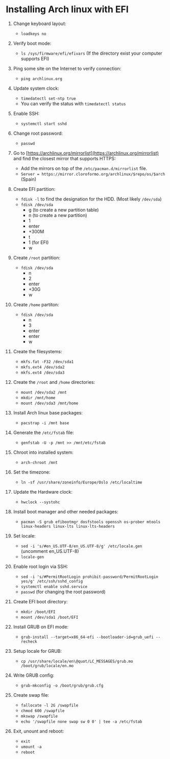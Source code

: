 # Installing Arch linux with EFI

1. Change keyboard layout:
    - `loadkeys no`

2. Verify boot mode:
    - `ls /sys/firmware/efi/efivars` (If the directory exist your computer supports EFI)

3. Ping some site on the Internet to verify connection:
    - `ping archlinux.org`

4. Update system clock:
    - `timedatectl set-ntp true`
    - You can verify the status with `timedatectl status`

5. Enable SSH:
    - `systemctl start sshd`

6. Change root password:
    - `passwd`

7. Go to [https://archlinux.org/mirrorlist](https://archlinux.org/mirrorlist) and find the closest mirror that supports HTTPS:
    - Add the mirrors on top of the `/etc/pacman.d/mirrorlist` file.
    - `Server = https://mirror.cloroformo.org/archlinux/$repo/os/$arch` (Spain)

8. Create EFI partition:
    - `fdisk -l` to find the designation for the HDD. (Most likely `/dev/sda`)
    - `fdisk /dev/sda`
        - g (to create a new partition table)
        - n (to create a new partition)
        - 1
        - enter
        - +300M
        - t
        - 1 (for EFI)
        - w

9. Create `/root` partition:
    - `fdisk /dev/sda`
        - n
        - 2
        - enter
        - +30G
        - w

10. Create `/home` partiton:
    - `fdisk /dev/sda`
        - n
        - 3
        - enter
        - enter
        - w

11. Create the filesystems:
    - `mkfs.fat -F32 /dev/sda1`
    - `mkfs.ext4 /dev/sda2`
    - `mkfs.ext4 /dev/sda3`

12. Create the `/root` and `/home` directories:
    - `mount /dev/sda2 /mnt`
    - `mkdir /mnt/home`
    - `mount /dev/sda3 /mnt/home`

13. Install Arch linux base packages:
    - `pacstrap -i /mnt base`

14. Generate the `/etc/fstab` file:
    - `genfstab -U -p /mnt >> /mnt/etc/fstab`

15. Chroot into installed system:
    - `arch-chroot /mnt`

16. Set the timezone:
    - `ln -sf /usr/share/zoneinfo/Europe/Oslo /etc/localtime`

17. Update the Hardware clock:
    - `hwclock --systohc`

18. Install boot manager and other needed packages:
    - `pacman -S grub efibootmgr dosfstools openssh os-prober mtools linux-headers linux-lts linux-lts-headers`

19. Set locale:
    - `sed -i 's/#en_US.UTF-8/en_US.UTF-8/g' /etc/locale.gen` (uncomment en_US.UTF-8)
    - `locale-gen`

20. Enable root login via SSH:
    - `sed -i 's/#PermitRootLogin prohibit-password/PermitRootLogin yes/g' /etc/ssh/sshd_config`
    - `systemctl enable sshd.service`
    - `passwd` (for changing the root password)

21. Create EFI boot directory:
    - `mkdir /boot/EFI`
    - `mount /dev/sda1 /boot/EFI`

22. Install GRUB on EFI mode:
    - `grub-install --target=x86_64-efi --bootloader-id=grub_uefi --recheck`

23. Setup locale for GRUB:
    - `cp /usr/share/locale/en\@quot/LC_MESSAGES/grub.mo /boot/grub/locale/en.mo`

24. Write GRUB config:
    - `grub-mkconfig -o /boot/grub/grub.cfg`

25. Create swap file:
    - `fallocate -l 2G /swapfile`
    - `chmod 600 /swapfile`
    - `mkswap /swapfile`
    - `echo '/swapfile none swap sw 0 0' | tee -a /etc/fstab`

26. Exit, unount and reboot:
    - `exit`
    - `umount -a`
    - `reboot`

